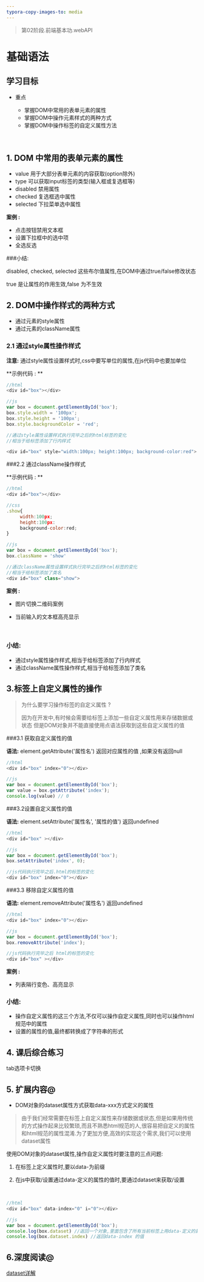 ```yaml
---
typora-copy-images-to: media
---
```


> 第02阶段.前端基本功.webAPI

# 基础语法

## 学习目标

* 重点

  * 掌握DOM中常用的表单元素的属性
  * 掌握DOM中操作元素样式的两种方式
  * 掌握DOM中操作标签的自定义属性方法

  ​

## 1. DOM 中常用的表单元素的属性

- value 用于大部分表单元素的内容获取(option除外)
- type 可以获取input标签的类型(输入框或复选框等)
- disabled 禁用属性
- checked 复选框选中属性
- selected 下拉菜单选中属性



**案例 :** 

- 点击按钮禁用文本框
- 设置下拉框中的选中项
- 全选反选



###小结:  

disabled, checked, selected 这些布尔值属性,在DOM中通过true/false修改状态

true 是让属性的作用生效,false 为不生效

## 2. DOM中操作样式的两种方式

- 通过元素的style属性
- 通过元素的className属性



### 2.1 通过style属性操作样式

**注意:** 通过style属性设置样式时,css中要写单位的属性,在js代码中也要加单位

**示例代码 : **

```javascript
//html
<div id="box"></div>

//js
var box = document.getElementById('box');
box.style.width = '100px';
box.style.height = '100px';
box.style.backgroundColor = 'red';

//通过style属性设置样式执行完毕之后的html标签的变化
//相当于给标签添加了行内样式

<div id="box" style="width:100px; height:100px; background-color:red">
```



###2.2 通过className操作样式

**示例代码 : **

```javascript
//html
<div id="box"></div>

//css
.show{
     width:100px;
     height:100px:
     background-color:red;
}

//js
var box = document.getElementById('box');
box.className = 'show'

//通过className属性设置样式执行完毕之后的html标签的变化
//相当于给标签添加了类名
<div id="box" class="show">
```

**案例 :** 

- 图片切换二维码案例

- 当前输入的文本框高亮显示

  ​

### 小结:

- 通过style属性操作样式,相当于给标签添加了行内样式
- 通过className属性操作样式,相当于给标签添加了类名



## 3.标签上自定义属性的操作

>为什么要学习操作标签的自定义属性 ?
>
>因为在开发中,有时候会需要给标签上添加一些自定义属性用来存储数据或状态
>但是DOM对象并不能直接使用点语法获取到这些自定义属性的值

###3.1 获取自定义属性的值

**语法:**  element.getAttribute('属性名')  返回对应属性的值 ,如果没有返回null

```javascript
//html
<div id="box" index="0"></div>

//js
var box = document.getElementById('box');
var value = box.getAttribute('index');
console.log(value) // 0
```



###3.2设置自定义属性的值

**语法:**  element.setAttribute('属性名', '属性的值')  返回undefined

```javascript
//html
<div id="box" ></div>

//js
var box = document.getElementById('box');
box.setAttribute('index', 0); 

//js代码执行完毕之后.html的标签的变化
<div id="box" index="0"></div>

```



###3.3 移除自定义属性的值

**语法:**  element.removeAttribute('属性名')  返回undefined

```javascript
//html
<div id="box" index="0"></div>

//js
var box = document.getElementById('box');
box.removeAttribute('index'); 

//js代码执行完毕之后 html的标签的变化
<div id="box" ></div>
```





**案例 :** 

- 列表隔行变色、高亮显示



### 小结:

- 操作自定义属性的这三个方法,不仅可以操作自定义属性,同时也可以操作html规范中的属性
- 设置的属性的值,最终都转换成了字符串的形式



## 4. 课后综合练习

tab选项卡切换



## 5. 扩展内容@

- DOM对象的dataset属性方式获取data-xxx方式定义的属性

>由于我们经常需要在标签上自定义属性来存储数据或状态,但是如果用传统的方式操作起来比较繁琐,而且不熟悉html规范的人,很容易把自定义的属性和html规范的属性混淆.为了更加方便,高效的实现这个需求,我们可以使用dataset属性

使用DOM对象的dataset属性,操作自定义属性时要注意的三点问题:

1. 在标签上定义属性时,要以data-为前缀
2. 在js中获取/设置通过data-定义的属性的值时,要通过dataset来获取/设置

   ​

```javascript
//html
<div id="box" data-index="0" i="0"></div>

//js
var box = document.getElementById('box');
console.log(box.dataset) //返回一个对象,里面包含了所有当前标签上用data-定义的属性
console.log(box.dataset.index) //返回data-index 的值

```

## 6.深度阅读@

[dataset详解](https://developer.mozilla.org/zh-CN/docs/Web/API/HTMLElement/dataset)